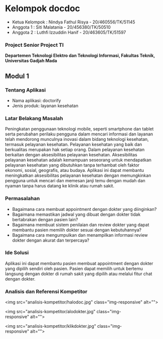# Kelompok docdoc
- Ketua Kelompok : Nindya Fathul Risya - 20/460556/TK/51145
- Anggota 1 : Siti Malatania - 20/456380/TK/50510
- Anggota 2 : Luthfi Izzuddin Hanif - 20/463605/TK/51597

### Project Senior Project TI
**Departemen Teknologi Elektro dan Teknologi Informasi, Fakultas Teknik, Universitas Gadjah Mada**

## Modul 1
### Tentang Aplikasi
- Nama aplikasi: doctorify
- Jenis produk: layanan kesehatan

### Latar Belakang Masalah
Peningkatan penggunaan teknologi mobile, seperti smartphone dan tablet serta
perubahan perilaku pengguna dalam mencari informasi dan layanan telah mendorong
munculnya inovasi dalam bidang teknologi kesehatan, termasuk pelayanan kesehatan.
Pelayanan kesehatan yang baik dan berkualitas merupakan hak setiap orang. Dalam
pelayanan kesehatan berkaitan dengan aksesibilitas pelayanan kesehatan. Aksesibilitas
pelayanan kesehatan adalah kemampuan seseorang untuk mendapatkan pelayanan
kesehatan yang dibutuhkan tanpa terhambat oleh faktor ekonomi, sosial, geografis, atau
budaya. Aplikasi ini dapat membantu meningkatkan aksesibilitas pelayanan kesehatan
dengan memungkinkan pengguna untuk mencari dan memesan janji temu dengan
mudah dan nyaman tanpa harus datang ke klinik atau rumah sakit.

### Permasalahan
- Bagaimana cara membuat appointment dengan dokter yang diinginkan?
- Bagaimana memastikan jadwal yang dibuat dengan dokter tidak bertabrakan
dengan pasien lain?
- Bagaimana membuat sistem penilaian dan review dokter yang dapat membantu
pasien memilih dokter sesuai dengan kebutuhannya?
- Bagaimana cara mengumpulkan dan menampilkan informasi review dokter
dengan akurat dan terpercaya?

### Ide Solusi
Aplikasi ini dapat membantu pasien membuat appointment dengan dokter yang dipilih
sendiri oleh pasien. Pasien dapat memilih untuk bertemu langsung dengan dokter di
rumah sakit yang dipilih atau melalui fitur chat dengan dokter.

### Analisis dan Referensi Kompetitor
<img src="analisis-kompetitor/halodoc.jpg" class="img-responsive" alt="">

<img src="analisis-kompetitor/alodokter.jpg" class="img-responsive" alt="">

<img src="analisis-kompetitor/klikdokter.jpg" class="img-responsive" alt="">
